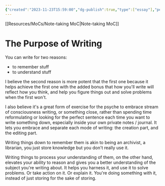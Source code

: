 ```yaml
---
{"created":"2023-11-23T15:59:00","dg-publish":true,"type":["essay"],"permalink":"/archive/the-purpose-of-writing/","dgPassFrontmatter":true,"updated":"2024-12-21T15:07:41.131+01:00"}
---
```


[[Resources/MoCs/Note-taking MoC\|Note-taking MoC]]

# The Purpose of Writing

You can write for two reasons:
- to remember stuff
- to understand stuff

I believe the second reason is more potent that the first one because it helps achieve the first one with the added bonus that how you'll write will reflect how you think, and help you figure things out and solve problems when the first won't.

I also believe it's a great form of exercise for the psyche to embrace stream of consciousness writing, or something close, rather than spending time reformulating or looking for the perfect sentence each time you want to write something down, especially inside your own private notes / journal.
It lets you embrace and separate each mode of writing: the creation part, and the editing part.

Writing things down to remember them is akin to being an archivist, a librarian, you just store knowledge but you don't really use it.

Writing things to process your understanding of them, on the other hand, elevates your ability to reason and gives you a better understanding of the subject you're writing about. It helps you harness it, and use it to solve problems. Or take action on it. Or explain it. You're doing something with it, instead of just storing for the sake of storing.